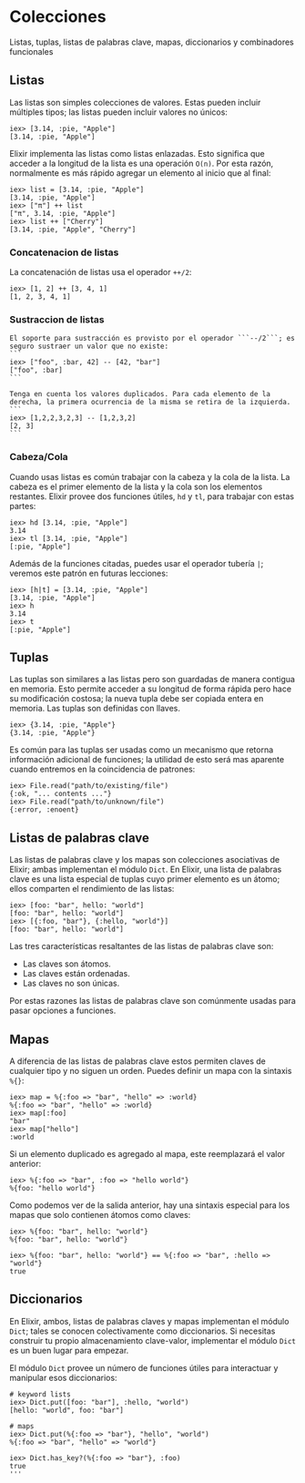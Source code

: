 # Colecciones
  Listas, tuplas, listas de palabras clave, mapas, diccionarios y combinadores funcionales

## **Listas**
  Las listas son simples colecciones de valores. Estas pueden incluir múltiples tipos; las listas pueden incluir valores no únicos:
  ```
  iex> [3.14, :pie, "Apple"]
  [3.14, :pie, "Apple"]
  ```

  Elixir implementa las listas como listas enlazadas. Esto significa que acceder a la longitud de la lista es una operación ```O(n)```. Por esta razón, normalmente es más rápido agregar un elemento al inicio que al final:
  ```
  iex> list = [3.14, :pie, "Apple"]
  [3.14, :pie, "Apple"]
  iex> ["π"] ++ list
  ["π", 3.14, :pie, "Apple"]
  iex> list ++ ["Cherry"]
  [3.14, :pie, "Apple", "Cherry"]
  ```

### **Concatenacion de listas**
  La concatenación de listas usa el operador ```++/2```:
  ```
  iex> [1, 2] ++ [3, 4, 1]
  [1, 2, 3, 4, 1]
  ```

### **Sustraccion de listas**
    El soporte para sustracción es provisto por el operador ```--/2```; es seguro sustraer un valor que no existe:
    ```
    iex> ["foo", :bar, 42] -- [42, "bar"]
    ["foo", :bar]
    ```

    Tenga en cuenta los valores duplicados. Para cada elemento de la derecha, la primera ocurrencia de la misma se retira de la izquierda.
    ```
    iex> [1,2,2,3,2,3] -- [1,2,3,2]
    [2, 3]
    ```

### **Cabeza/Cola**
  Cuando usas listas es común trabajar con la cabeza y la cola de la lista. La cabeza es el primer elemento de la lista y la cola son los elementos restantes. Elixir provee dos funciones útiles, ```hd``` y ```tl```, para trabajar con estas partes:
  ```
  iex> hd [3.14, :pie, "Apple"]
  3.14
  iex> tl [3.14, :pie, "Apple"]
  [:pie, "Apple"]
  ```

  Además de la funciones citadas, puedes usar el operador tubería ```|```; veremos este patrón en futuras lecciones:
  ```
  iex> [h|t] = [3.14, :pie, "Apple"]
  [3.14, :pie, "Apple"]
  iex> h
  3.14
  iex> t
  [:pie, "Apple"]
  ```

## **Tuplas**  
  Las tuplas son similares a las listas pero son guardadas de manera contigua en memoria. Esto permite acceder a su longitud de forma rápida pero hace su modificación costosa; la nueva tupla debe ser copiada entera en memoria. Las tuplas son definidas con llaves.
  ```
  iex> {3.14, :pie, "Apple"}
  {3.14, :pie, "Apple"}
  ```

  Es común para las tuplas ser usadas como un mecanismo que retorna información adicional de funciones; la utilidad de esto será mas aparente cuando entremos en la coincidencia de patrones:
  ```
  iex> File.read("path/to/existing/file")
  {:ok, "... contents ..."}
  iex> File.read("path/to/unknown/file")
  {:error, :enoent}
  ```

## **Listas de palabras clave**
  Las listas de palabras clave y los mapas son colecciones asociativas de Elixir; ambas implementan el módulo ```Dict```. En Elixir, una lista de palabras clave es una lista especial de tuplas cuyo primer elemento es un átomo; ellos comparten el rendimiento de las listas:
  ```
  iex> [foo: "bar", hello: "world"]
  [foo: "bar", hello: "world"]
  iex> [{:foo, "bar"}, {:hello, "world"}]
  [foo: "bar", hello: "world"]
  ```

  Las tres características resaltantes de las listas de palabras clave son:

  * Las claves son átomos.
  * Las claves están ordenadas.
  * Las claves no son únicas.

  Por estas razones las listas de palabras clave son comúnmente usadas para pasar opciones a funciones.

## **Mapas**
  A diferencia de las listas de palabras clave estos permiten claves de cualquier tipo y no siguen un orden. Puedes definir un mapa con la sintaxis ```%{}```:
  ```
  iex> map = %{:foo => "bar", "hello" => :world}
  %{:foo => "bar", "hello" => :world}
  iex> map[:foo]
  "bar"
  iex> map["hello"]
  :world
  ```

  Si un elemento duplicado es agregado al mapa, este reemplazará el valor anterior:
  ```
  iex> %{:foo => "bar", :foo => "hello world"}
  %{foo: "hello world"}
  ```

  Como podemos ver de la salida anterior, hay una sintaxis especial para los mapas que solo contienen átomos como claves:
  ```
  iex> %{foo: "bar", hello: "world"}
  %{foo: "bar", hello: "world"}

  iex> %{foo: "bar", hello: "world"} == %{:foo => "bar", :hello => "world"}
  true
  ```

## **Diccionarios**
  En Elixir, ambos, listas de palabras claves y mapas implementan el módulo ```Dict```; tales se conocen colectivamente como diccionarios. Si necesitas construir tu propio almacenamiento clave-valor, implementar el módulo ```Dict``` es un buen lugar para empezar.

  El módulo ```Dict``` provee un número de funciones útiles para interactuar y manipular esos diccionarios:
  ```
  # keyword lists
  iex> Dict.put([foo: "bar"], :hello, "world")
  [hello: "world", foo: "bar"]

  # maps
  iex> Dict.put(%{:foo => "bar"}, "hello", "world")
  %{:foo => "bar", "hello" => "world"}

  iex> Dict.has_key?(%{:foo => "bar"}, :foo)
  true
  '''
